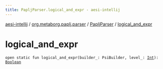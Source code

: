 ```yaml
---
title: PapljParser.logical_and_expr - aesi-intellij
---
```


[aesi-intellij](../../index.html) / [org.metaborg.paplj.parser](../index.html) / [PapljParser](index.html) / [logical_and_expr](.)

# logical_and_expr

`open static fun logical_and_expr(builder_: PsiBuilder, level_: `[`Int`](https://kotlinlang.org/api/latest/jvm/stdlib/kotlin/-int/index.html)`): `[`Boolean`](https://kotlinlang.org/api/latest/jvm/stdlib/kotlin/-boolean/index.html)